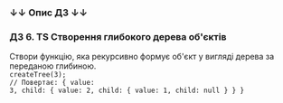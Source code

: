 ### ↓↓ Опис ДЗ ↓↓ 
### ДЗ 6. TS Створення глибокого дерева об'єктів
Створи функцію, яка рекурсивно формує об'єкт у вигляді дерева за переданою глибиною.
</br><code>createTree(3);
</br>// Повертає: { value: 3, child: { value: 2, child: { value: 1, child: null } } }</code>
